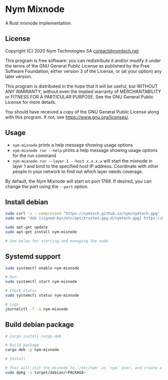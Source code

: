 <!--
Copyright 2020 - Nym Technologies SA <contact@nymtech.net>
SPDX-License-Identifier: GPL-3.0-only
-->

# Nym Mixnode

A Rust mixnode implementation.

## License

Copyright (C) 2020 Nym Technologies SA <contact@nymtech.net>

This program is free software: you can redistribute it and/or modify
it under the terms of the GNU General Public License as published by
the Free Software Foundation, either version 3 of the License, or
(at your option) any later version.

This program is distributed in the hope that it will be useful,
but WITHOUT ANY WARRANTY; without even the implied warranty of
MERCHANTABILITY or FITNESS FOR A PARTICULAR PURPOSE.  See the
GNU General Public License for more details.

You should have received a copy of the GNU General Public License
along with this program.  If not, see <https://www.gnu.org/licenses/>.

## Usage

* `nym-mixnode` prints a help message showing usage options
* `nym-mixnode run --help` prints a help message showing usage options for the run command
* `nym-mixnode run --layer 1 --host x.x.x.x` will start the mixnode in layer 1 and bind to the specified host IP address. Coordinate with other people in your network to find out which layer needs coverage.

By default, the Nym Mixnode will start on port 1789. If desired, you can change the port using the `--port` option.

## Install debian

```bash
sudo curl -s --compressed "https://nymtech.github.io/nym/nymtech.gpg" | gpg --dearmor | sudo tee /etc/apt/trusted.gpg.d/nymtech.gpg > /dev/null
sudo echo "deb [signed-by=/etc/apt/trusted.gpg.d/nymtech.gpg] https://nymtech.github.io/nym/ /" > nymtech.list

sudo apt-get update
sudo apt-get install nym-mixnode

# See below for starting and managing the node
```

## Systemd support

```bash
sudo systemctl enable nym-mixnode

# Run 
sudo systemctl start nym-mixnode

# Check status
sudo systemctl status nym-mixnode

# Logs
journalctl -f -u nym-mixnode

```

## Build debian package

```bash 
# cargo install cargo-deb

# Build package
cargo deb -p nym-mixnode

# Install

# This will init the mixnode to `/etc/nym` as `nym` user, and create a systemd service
sudo dpkg -i target/debian/<PACKAGE>
```